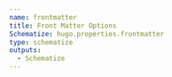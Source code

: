 ```yaml
---
name: frontmatter
title: Front Matter Options
Schematize: hugo.properties.frontmatter
type: schematize
outputs:
  - Schematize
---
```

